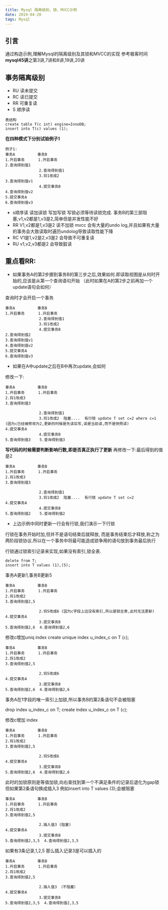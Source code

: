 ```yaml
---
title: Mysql 隔离级别、锁、MVCC示例
date: 2019-04-20 
tags: Mysql
---
```

## 引言
通过构造示例,理解Mysql的隔离级别及其锁和MVCC的实现
参考极客时间**mysql45讲**之第3讲,7讲和8讲,19讲,20讲

## 事务隔离级别 

* RU 读未提交
* RC 读已提交
* RR 可重复读
* S  顺序读

```
表结构
create table T(c int) engine=InnoDB;
insert into T(c) values (1);
```

**在四种模式下分别试验例子1**

```
例子1:
事务A          事务B
1.开启事务		1.开启事务
2.查询得到值1 		
			   2.查询得到值1
			   3.将1改成2
3.查询得到值v1	
			   4.提交事务B
4.查询得到值v2
5.提交事务A
6.查询得到值v3

```

* s顺序读 读加读锁 写加写锁 写锁必须等待读锁完成. 事务B的第三部阻塞,v1,v2都是1,v3是2,简单但是并发性能不好
* RR   V1,v2都是1,v3是2 读不加锁 mvcc
会有大量的undo log,并且如果有大量的事务会大致读取时遍历undolog导致读取性能下降
* RC   V1是1,v2是2,v3是2 会导致不可重复读 
* RU   v1,v2,v3都是2  会导致脏读


## 重点看RR:
* 如果事务A的第2步挪到事务B的第三步之后,效果如何.即读取视图是从何时开始的,应该是从第一个查询语句开始 （此时如果在A的第2步之前再加一个update语句会如何）

查询时才会开启一个事务
```
事务A          事务B
1.开启事务		1.开启事务
			   2.查询得到值1
			   3.将1改成2
			   4.提交事务B
2.查询得到值2		
3.查询得到值v1	
4.查询得到值v2
5.提交事务A
6.查询得到值v3

```

* 如果在A中update之后在B中再次update,会如何

修改一下:

```
事务A          事务B
1.开启事务		1.开启事务
2.将1改成3
3.查询得到值3		

			   2.查询得到值1
			   3.将1改成2  阻塞....  有行锁 update T set c=2 where c=1 (因为c已经被修改为2,更新的时候是先读后写,读是当前读,而不是快照读)
4.提交事务A
			   4.提交事务B
5.查询得到值3    5.查询得到值3

```
**写代码的时候需要判断影响行数,即是否真正执行了更新**
再修改一下:最后得到的值是2
```
事务A          事务B
1.开启事务		1.开启事务
2.将1改成3
3.查询得到值3		

			   2.查询得到值1
			   3.将1改成2  阻塞....  有行锁 update T set c=2 
4.提交事务A
			   4.提交事务B
5.查询得到值2    5.查询得到值2

```
* 上边示例中同时更新一行会有行锁,我们演示一下行锁

行锁在事务开始时加,但并不是语句结束后就释放, 而是事务结束后才释放,称之为两阶段锁协议.所以在一个事务中将最可能造成锁争用的语句放到事务最后执行

行锁通过锁索引记录来实现,如果没有索引,锁全表.
```
delete from T;
insert into T values (1),(5);
```

事务A更新1,事务B更新5

```
事务A          事务B
1.开启事务		1.开启事务
2.将1改成2
3.查询得到值2,5		

			   2.将5改成6 (因为c字段上边没有索引,所以是锁全表,此时无法更新)
4.提交事务A 
			   3.提交事务B
5.查询得到值2,6  4.查询得到值2,6

```

修改c增加uniq index
create unique index u_index_c on T (`c`);
```
事务A          事务B
1.开启事务		1.开启事务
2.将1改成2
3.查询得到值2,5		

			   2.将5改成6 
4.提交事务A 
			   3.提交事务B
5.查询得到值2,6  4.查询得到值2,6

```
事务A在1字段的唯一索引上加锁,所以事务B的第2条语句不会被阻塞

drop index u_index_c on T;
create  index u_index_c on T (`c`);

修改c增加 index

```
事务A          事务B
1.开启事务		1.开启事务
2.将1改成2
3.查询得到值2,5		

			   2.将5改成6 
4.提交事务A 
			   3.提交事务B
5.查询得到值2,6  4.查询得到值2,6

```
此时的加锁原则是等值加锁,向右查找到第一个不满足条件的记录后退化为gap锁
但如果第2条语句换成插入3 例如insert into T values (3);会被阻塞

```
事务A          事务B
1.开启事务		1.开启事务
2.将1改成2
3.查询得到值2,5		

			   2.插入值3 (阻塞)
4.提交事务A 
			   3.提交事务B
5.查询得到值2,3,5  4.查询得到值2,3,5

```

如果有3条记录,1,2,5 那么插入记录3是可以插入的
```
事务A          事务B
1.开启事务		1.开启事务
2.将1改成2
3.查询得到值2,5		

			   2.插入值3 （不阻塞）
4.提交事务A 
			   3.提交事务B
5.查询得到值2,3,5  4.查询得到值2,3,5

```
















